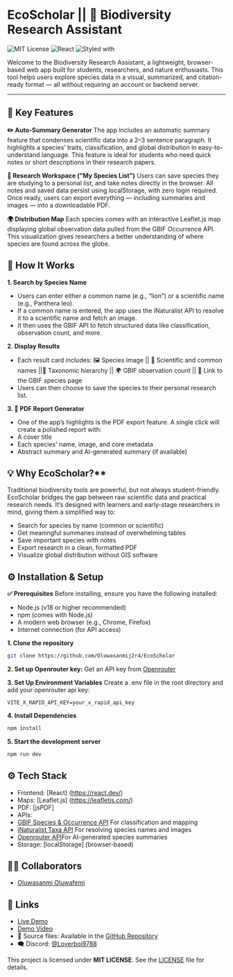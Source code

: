 # EcoScholar || 🌿 Biodiversity Research Assistant
![MIT License](https://img.shields.io/badge/license-MIT-blue.svg)
![React](https://img.shields.io/badge/built%20with-React-61DAFB)
![Styled with](https://img.shields.io/badge/styled%20with-CSS%20Modules-blue)

Welcome to the Biodiversity Research Assistant, a lightweight, browser-based web app built for students, researchers, and nature enthusiasts. This tool helps users explore species data in a visual, summarized, and citation-ready format — all without requiring an account or backend server.
- - -
## 🧠 Key Features

**✏️ Auto-Summary Generator**
The app includes an automatic summary feature that condenses scientific data into a 2–3 sentence paragraph. It highlights a species’ traits, classification, and global distribution in easy-to-understand language. This feature is ideal for students who need quick notes or short descriptions in their research papers.

**📌 Research Workspace ("My Species List")**
Users can save species they are studying to a personal list, and take notes directly in the browser.
All notes and saved data persist using localStorage, with zero login required. Once ready, users can export everything — including summaries and images — into a downloadable PDF.

**🌍 Distribution Map**
Each species comes with an interactive Leaflet.js map displaying global observation data pulled from the GBIF Occurrence API. This visualization gives researchers a better understanding of where species are found across the globe.


## 🔎 How It Works

**1. Search by Species Name**
- Users can enter either a common name (e.g., “lion”) or a scientific name (e.g., Panthera leo).
- If a common name is entered, the app uses the iNaturalist API to resolve it to a scientific name and fetch an image.
- It then uses the GBIF API to fetch structured data like classification, observation count, and more.

**2. Display Results**
- Each result card includes: 🖼 Species image || 🧬 Scientific and common names ||🧪 Taxonomic hierarchy || 🌍 GBIF observation count || 🔗 Link to the GBIF species page
- Users can then choose to save the species to their personal research list.

**3. 📄 PDF Report Generator**
- One of the app’s highlights is the PDF export feature. A single click will create a polished report with:
- A cover title
- Each species' name, image, and core metadata
- Abstract summary and AI-generated summary (if available)


## 💡 Why EcoScholar?**

Traditional biodiversity tools are powerful, but not always student-friendly. EcoScholar bridges the gap between raw scientific data and practical research needs. It’s designed with learners and early-stage researchers in mind, giving them a simplified way to:
- Search for species by name (common or scientific)
- Get meaningful summaries instead of overwhelming tables
- Save important species with notes
- Export research in a clean, formatted PDF
- Visualize global distribution without GIS software


## ⚙️ Installation & Setup

**✅ Prerequisites**
Before installing, ensure you have the following installed:
- Node.js (v18 or higher recommended)
- npm (comes with Node.js)
- A modern web browser (e.g., Chrome, Firefox)
- Internet connection (for API access)


**1. Clone the repository**
```bash
git clone https://github.com/Oluwasanmij2r4/EcoScholar
```


**2. Set up Openrouter key:**
Get an API key from [Openrouter](https://openrouter.ai/)


**3. Set Up Environment Variables**
Create a .env file in the root directory and add your openrouter api key:
```
VITE_X_RAPID_API_KEY=your_x_rapid_api_key
```


**4. Install Dependencies**
```bash
npm install
```


**5. Start the development server**
```bash
npm run dev
```


## ⚙️ Tech Stack
- Frontend: [React] (https://react.dev/)
- Maps: [Leaflet.js] (https://leafletjs.com/)
- PDF: [jsPDF]
- APIs:
- [GBIF Species & Occurrence API](https://www.gbif.org/developer) For classification and mapping
- [iNaturalist Taxa API](https://api.inaturalist.org/v1/docs) For resolving species names and images
- [Openrouter API](https://openrouter.ai/)For AI-generated species summaries
- Storage: [localStorage] (browser-based)


## 🧑‍💻 Collaborators
- [Oluwasanmi Oluwafemi](https://github.com/Oluwasanmij2r4/)


## 🔗 Links
- [Live Demo](https://eco-scholar-1h6g.vercel.app/)
- [Demo Video](https://drive.google.com/file/d/1iPDSo-HGLqobvnDMSbpd1HfrI6q5eYg5/view?usp=drive_link)
- 📁 Source files: Available in the [GitHub Repository](https://github.com/Oluwasanmij2r4/EcoScholar)
- 🗨️ Discord: [@Loverboi9788](https://discordapp.com/users/loverboi9788)



This project is licensed under **MIT LICENSE**. See the [LICENSE](https://choosealicense.com/licenses/mit/) file for details.

